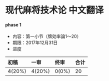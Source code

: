 # 现代麻将技术论 中文翻译

#### phase 1

* 内容：第一小节（牌効率論1～20）
* 期限：2017年12月31日
* 进度

| 初稿 | 一审 | 终审 | 合计 |
| :--- | :--- | :--- | :--- |
| 4(20%) | 4(20%) | 0(0%) | 20 |





